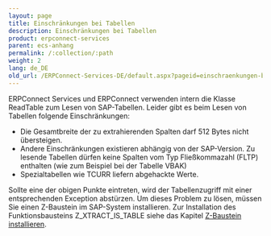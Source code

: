 ```yaml
---
layout: page
title: Einschränkungen bei Tabellen
description: Einschränkungen bei Tabellen
product: erpconnect-services
parent: ecs-anhang
permalink: /:collection/:path
weight: 2
lang: de_DE
old_url: /ERPConnect-Services-DE/default.aspx?pageid=einschraenkungen-bei-tabellen
---
```


ERPConnect Services und ERPConnect verwenden intern die Klasse ReadTable zum Lesen von SAP-Tabellen. 
Leider gibt es beim Lesen von Tabellen folgende Einschränkungen:

- Die Gesamtbreite der zu extrahierenden Spalten darf 512 Bytes nicht übersteigen.
- Andere Einschränkungen existieren abhängig von der SAP-Version. Zu lesende Tabellen dürfen keine Spalten vom Typ Fließkommazahl (FLTP) enthalten (wie zum Beispiel bei der Tabelle VBAK)
- Spezialtabellen wie TCURR liefern abgehackte Werte.

Sollte eine der obigen Punkte eintreten, wird der Tabellenzugriff mit einer entsprechenden Exception abstürzen. Um dieses Problem zu lösen, müssen Sie einen Z-Baustein im SAP-System installieren. Zur Installation des Funktionsbausteins Z_XTRACT_IS_TABLE
siehe das Kapitel [Z-Baustein installieren](../../../sap-customizing/umgehung-der-einschraenkungen-bei-der-tabellenextraktion).